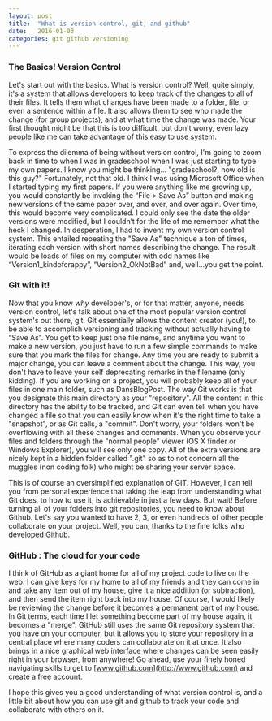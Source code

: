 ```yaml
---
layout: post
title:  "What is version control, git, and github"
date:   2016-01-03
categories: git github versioning
---
```


### The Basics! Version Control

Let's start out with the basics. What is version control? Well, quite
simply, it's a system that allows developers to keep track of the
changes to all of their files. It tells them what changes have been made
to a folder, file, or even a sentence within a file. It also allows them
to see who made the change (for group projects), and at what time the
change was made. Your first thought might be that this is too difficult,
but don't worry, even lazy people like me can take advantage of this
easy to use system.

To express the dilemma of being without version control, I'm going to
zoom back in time to when I was in gradeschool when I was just starting
to type my own papers. I know you might be thinking... "gradeschool?,
how old is this guy?" Fortunately, not that old. I think I was using
Microsoft Office when I started typing my first papers. If you were
anything like me growing up, you would constantly be invoking the “File
\> Save As” button and making new versions of the same paper over, and
over, and over again. Over time, this would become very complicated. I
could only see the date the older versions were modified, but I couldn’t
for the life of me remember what the heck I changed. In desperation, I
had to invent my own version control system. This entailed repeating the
"Save As" technique a ton of times, iterating each version with short
names describing the change. The result would be loads of files on my
computer with odd names like “Version1\_kindofcrappy”,
“Version2\_OkNotBad” and, well...you get the point.

### **Git** with it!

Now that you know *why* developer's, or for that matter, anyone, needs
version control, let's talk about one of the most popular version
control system's out there, git. Git essentially allows the content
creator (you!), to be able to accomplish versioning and tracking without
actually having to “Save As”. You get to keep just one file name, and
anytime you want to make a new version, you just have to run a few
simple commands to make sure that you mark the files for change. Any
time you are ready to submit a major change, you can leave a comment
about the change. This way, you don't have to leave your self
deprecating remarks in the filename (only kidding). If you are working
on a project, you will probably keep all of your files in one main
folder, such as DansBlogPost. The way Git works is that you designate
this main directory as your "repository". All the content in this
directory has the ability to be tracked, and Git can even tell when you
have changed a file so that you can easily know when it's the right time
to take a "snapshot", or as Git calls, a "commit". Don't worry, your
folders won't be overflowing with all these changes and comments. When
you observe your files and folders through the "normal people" viewer
(OS X finder or Windows Explorer), you will see only one copy. All of
the extra versions are nicely kept in a hidden folder called ".git" so
as to not concern all the muggles (non coding folk) who might be sharing
your server space.

This is of course an oversimplified explanation of GIT. However, I can
tell you from personal experience that taking the leap from
understanding what Git does, to how to use it, is achievable in just a
few days. But wait! Before turning all of your folders into git
repositories, you need to know about Github. Let's say you wanted to
have 2, 3, or even hundreds of other people collaborate on your project.
Well, you can, thanks to the fine folks who developed Github.

### GitHub : The cloud for your code

I think of GitHub as a giant home for all of my project code to live on
the web. I can give keys for my home to all of my friends and they can
come in and take any item out of my house, give it a nice addition (or
subtraction), and then send the item right back into my house. Of
course, I would likely be reviewing the change before it becomes a
permanent part of my house. In Git terms, each time I let something
become part of my house again, it becomes a "merge". GitHub still uses
the same Git repository system that you have on your computer, but it
allows you to store your repository in a central place where many coders
can collaborate on it at once. It also brings in a nice graphical web
interface where changes can be seen easily right in your browser, from
anywhere! Go ahead, use your finely honed navigating skills to get to
[www.github.com](http://www.github.com) and create a free account.

I hope this gives you a good understanding of what version control is,
and a little bit about how you can use git and github to track your code
and collaborate with others on it.
